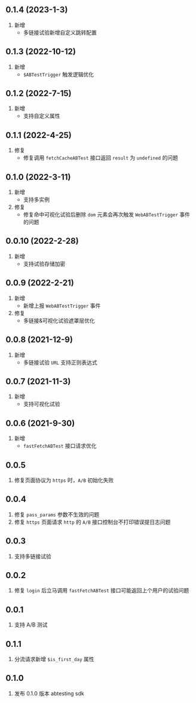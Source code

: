 ## 0.1.4 (2023-1-3)
 1. 新增
    - 多链接试验新增自定义跳转配置

## 0.1.3 (2022-10-12)
 1. 新增
    - `$ABTestTrigger` 触发逻辑优化

## 0.1.2 (2022-7-15)
 1. 新增
    - 支持自定义属性

## 0.1.1 (2022-4-25)
 1. 修复
    - 修复调用 `fetchCacheABTest` 接口返回 `result` 为 `undefined` 的问题

## 0.1.0 (2022-3-11)
 1. 新增
    - 支持多实例
 2. 修复
    - 修复命中可视化试验后删除 `dom` 元素会再次触发 `WebABTestTrigger` 事件的问题

## 0.0.10 (2022-2-28)
 1. 新增
    - 支持试验存储加密

## 0.0.9 (2022-2-21)
 1. 新增
    - 新增上报 `WebABTestTrigger` 事件
 2. 修复
    - 多链接&可视化试验遮罩层优化

## 0.0.8 (2021-12-9)
 1. 新增
    - 多链接试验 `URL` 支持正则表达式
## 0.0.7 (2021-11-3)
 1. 新增
    - 支持可视化试验

## 0.0.6 (2021-9-30)
 1. 新增
    - `fastFetchABTest` 接口请求优化

## 0.0.5
1. 修复页面协议为 `https` 时，`A/B` 初始化失败

## 0.0.4
1. 修复 `pass_params` 参数不生效的问题	
2. 修复 `https` 页面请求 `http` 的 `A/B` 接口控制台不打印错误提日志问题

## 0.0.3
1. 支持多链接试验

## 0.0.2
1. 修复 `login` 后立马调用 `fastFetchABTest` 接口可能返回上个用户的试验问题

## 0.0.1
1. 支持 A/B 测试

## 0.1.1
1. 分流请求新增 `$is_first_day` 属性 

## 0.1.0
1. 发布 0.1.0 版本 abtesting sdk
